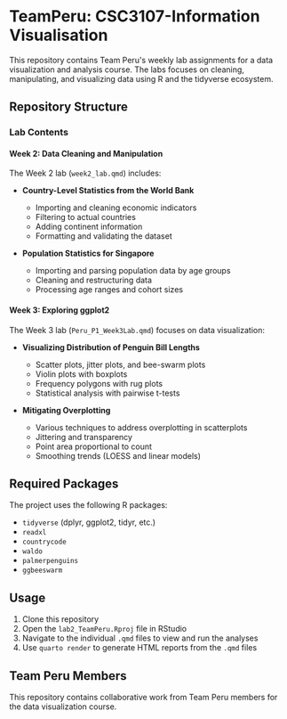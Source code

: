 # TeamPeru: CSC3107-Information Visualisation 

This repository contains Team Peru's weekly lab assignments for a data visualization and analysis course. The labs focuses on cleaning, manipulating, and visualizing data using R and the tidyverse ecosystem.

## Repository Structure

### Lab Contents

#### Week 2: Data Cleaning and Manipulation
The Week 2 lab (`week2_lab.qmd`) includes:

- **Country-Level Statistics from the World Bank**
    - Importing and cleaning economic indicators
    - Filtering to actual countries
    - Adding continent information
    - Formatting and validating the dataset

- **Population Statistics for Singapore**
    - Importing and parsing population data by age groups
    - Cleaning and restructuring data
    - Processing age ranges and cohort sizes

#### Week 3: Exploring ggplot2
The Week 3 lab (`Peru_P1_Week3Lab.qmd`) focuses on data visualization:

- **Visualizing Distribution of Penguin Bill Lengths**
    - Scatter plots, jitter plots, and bee-swarm plots
    - Violin plots with boxplots
    - Frequency polygons with rug plots
    - Statistical analysis with pairwise t-tests

- **Mitigating Overplotting**
    - Various techniques to address overplotting in scatterplots
    - Jittering and transparency
    - Point area proportional to count
    - Smoothing trends (LOESS and linear models)

## Required Packages

The project uses the following R packages:
- `tidyverse` (dplyr, ggplot2, tidyr, etc.)
- `readxl`
- `countrycode`
- `waldo`
- `palmerpenguins`
- `ggbeeswarm`

## Usage

1. Clone this repository
2. Open the `lab2_TeamPeru.Rproj` file in RStudio
3. Navigate to the individual `.qmd` files to view and run the analyses
4. Use `quarto render` to generate HTML reports from the `.qmd` files

## Team Peru Members

This repository contains collaborative work from Team Peru members for the data visualization course.
